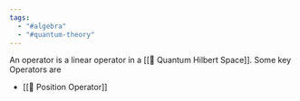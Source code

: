 ```yaml
---
tags:
  - "#algebra"
  - "#quantum-theory"
---
```


An operator is a linear operator in a [[📘 Quantum Hilbert Space]]. Some key Operators are
- [[📘 Position Operator]]